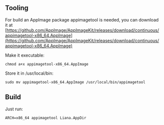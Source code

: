 ## Tooling
For build an AppImage package appimagetool is needed, you can download it at 
[https://github.com/AppImage/AppImageKit/releases/download/continuous/appimagetool-x86_64.AppImage](https://github.com/AppImage/AppImageKit/releases/download/continuous/appimagetool-x86_64.AppImage)

Make it executable:
```shell
chmod a+x appimagetool-x86_64.AppImage
```

Store it in /usr/local/bin:
```shell
sudo mv appimagetool-x86_64.AppImage /usr/local/bin/appimagetool
```

## Build

Just run:
```shell
ARCH=x86_64 appimagetool Liana.AppDir
```

